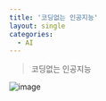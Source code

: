 ```yaml
---
title: '코딩없는 인공지능'
layout: single
categories:
  - AI
---
```


> 코딩없는 인공지능

![image](https://user-images.githubusercontent.com/84357073/194069209-cdd2290b-318c-46a3-9f69-49b2c94d6209.png)

